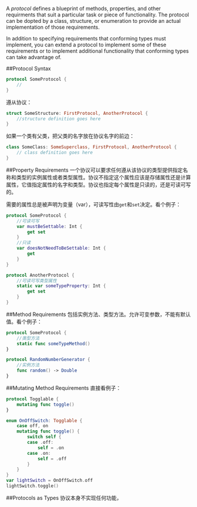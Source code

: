 A *protocol* defines a blueprint of methods, properties, and other requirments that suit a particular task or piece of functionality. The protocol can be dopted by a class, structure, or enumeration to provide an actual implementation of those requirements.

In addition to specifying requirements that conforming types must implement, you can extend a protocol to implement some of these requirements or to implement additional functionality that conforming types can take advantage of.

##Protocol Syntax
~~~swift
protocol SomeProtocol {
	//
}
~~~

遵从协议：

~~~swift
struct SomeStructure: FirstProtocol, AnotherProtocol {
	//structure definition goes here
}
~~~

如果一个类有父类，把父类的名字放在协议名字的前边：

~~~swift
class SomeClass: SomeSuperclass, FirstProtocol, AnotherProtocol {
    // class definition goes here
}
~~~

##Property Requirements
一个协议可以要求任何遵从该协议的类型提供指定名称和类型的实例属性或者类型属性。协议不指定这个属性应该是存储属性还是计算属性，它值指定属性的名字和类型。协议也指定每个属性是只读的，还是可读可写的。

需要的属性总是被声明为变量（var），可读写性由`get`和`set`决定。看个例子：

~~~swift
protocol SomeProtocol {
    //可读可写
    var mustBeSettable: Int {
        get set
    }
    //只读
    var doesNotNeedToBeSettable: Int {
        get
    }
}

protocol AnotherProtocol {
    //可读可写类型属性
    static var someTypeProperty: Int {
        get set
    }
}
~~~

##Method Requirements
包括实例方法、类型方法。允许可变参数，不能有默认值。看个例子：

~~~swift
protocol SomeProtocol {
	//类型方法
	static func someTypeMethod()
}

protocol RandomNumberGenerator {
	//实例方法
	func random() -> Double
}
~~~

##Mutating Method Requirements
直接看例子：

~~~swift
protocol Togglable {
    mutating func toggle()
}

enum OnOffSwitch: Togglable {
    case off, on
    mutating func toggle() {
        switch self {
        case .off:
            self = .on
        case .on:
            self = .off
        }
    }
}
var lightSwitch = OnOffSwitch.off
lightSwitch.toggle()
~~~

##Protocols as Types
协议本身不实现任何功能，